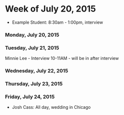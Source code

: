 # Week of July 20, 2015

* Example Student: 8:30am - 1:00pm, interview

### Monday, July 20, 2015

### Tuesday, July 21, 2015
Minnie Lee - Interview 10-11AM - will be in after interview

### Wednesday, July 22, 2015

### Thursday, July 23, 2015

### Friday, July 24, 2015

* Josh Cass: All day, wedding in Chicago
